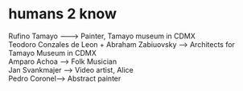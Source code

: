 # humans 2 know 



Rufino Tamayo ---> Painter, Tamayo museum in CDMX  
Teodoro Conzales de Leon + Abraham Zabiuovsky --> Architects for Tamayo Museum in CDMX  
Amparo Achoa --> Folk Musician  
Jan Svankmajer --> Video artist, Alice  
Pedro Coronel--> Abstract painter   
